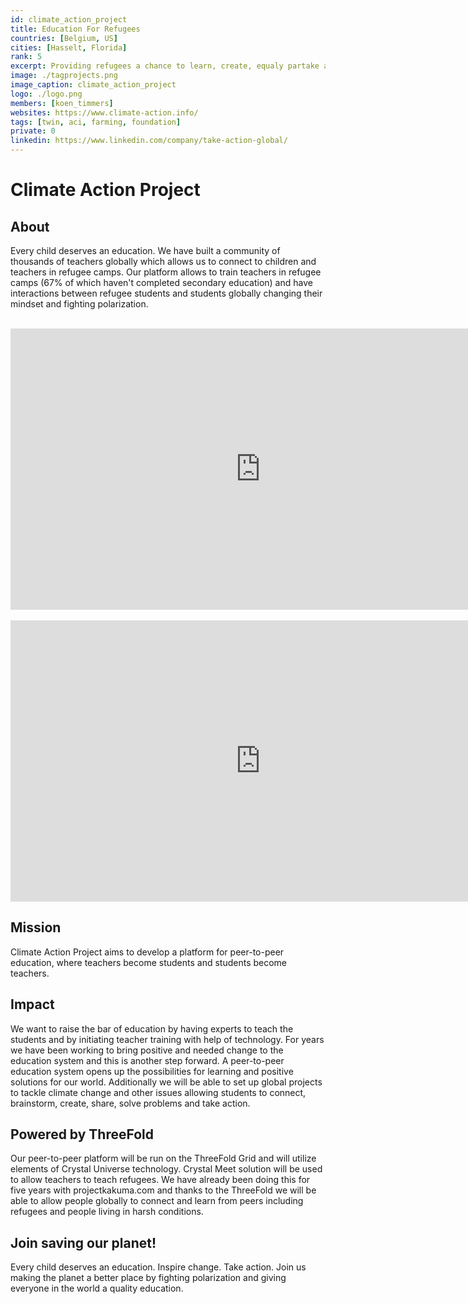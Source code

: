 ```yaml
---
id: climate_action_project
title: Education For Refugees
countries: [Belgium, US]
cities: [Hasselt, Florida]
rank: 5
excerpt: Providing refugees a chance to learn, create, equaly partake and succeed.
image: ./tagprojects.png
image_caption: climate_action_project
logo: ./logo.png
members: [koen_timmers]
websites: https://www.climate-action.info/
tags: [twin, aci, farming, foundation]
private: 0
linkedin: https://www.linkedin.com/company/take-action-global/
---
```


# Climate Action Project

## About

Every child deserves an education. We have built a community of thousands of teachers globally which allows us to connect to children and teachers in refugee camps. Our platform allows to train teachers in refugee camps (67% of which haven't completed secondary education) and have interactions between refugee students and students globally changing their mindset and fighting polarization.

<BR>

<iframe src="https://player.vimeo.com/video/414512607" width="800" height="450" frameborder="0" allow="autoplay; fullscreen" allowfullscreen></iframe>

<BR>

<BR>

<iframe src="https://player.vimeo.com/video/425810410" width="800" height="450" frameborder="0" allow="autoplay; fullscreen" allowfullscreen></iframe>

<BR>

## Mission

Climate Action Project aims to develop a platform for peer-to-peer education, where teachers become students and students become teachers.

## Impact

We want to raise the bar of education by having experts to teach the students and by initiating teacher training with help of technology. For years we have been working to bring positive and needed change to the education system and this is another step forward. A peer-to-peer education system opens up the possibilities for learning and positive solutions for our world. Additionally we will be able to set up global projects to tackle climate change and other issues allowing students to connect, brainstorm, create, share, solve problems and take action.

## Powered by ThreeFold

Our peer-to-peer platform will be run on the ThreeFold Grid and will utilize elements of Crystal Universe technology. Crystal Meet solution will be used to allow teachers to teach refugees. We have already been doing this for five years with projectkakuma.com and thanks to the ThreeFold we will be able to allow people globally to connect and learn from peers including refugees and people living in harsh conditions.

## Join saving our planet!

Every child deserves an education. Inspire change. Take action. Join us making the planet a better place by fighting polarization and giving everyone in the world a quality education.

<!-- ## Support this project

Climate Action Project is included in ThreeFold’s [Token Distribution Event (TDE)](https://wiki.threefold.io/#/tdeoverview)</a> for the impact it brings to our planet, humanity and the ThreeFold Grid.
The ThreeFold Token (TFT) represents a unit of capacity on the new Internet and is created only when new capacity is added to the ThreeFold Grid.
Each project on the TDE benefits from TFT fund allocations. You can buy TFT's and support Climate Action Project, and the growth of a new Conscious Internet.

## TFGrid Solution

### Roadmap

- Q4 2020
    - Platform launch with focus on refugees
- Q4 2021
    - Platform extension with focus on climate change -->
